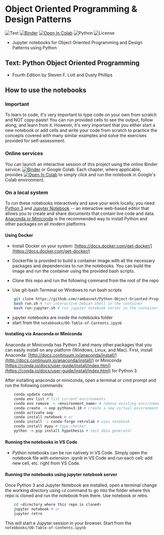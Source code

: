 # Object Oriented Programming & Design Patterns

![Test](https://github.com/rambasnet/Python-Object-Oriented-Programming/actions/workflows/ci-test.yml/badge.svg)
[![Binder](https://mybinder.org/badge_logo.svg)](https://mybinder.org/v2/gh/rambasnet/Python-Object-Oriented-Programming/HEAD)
[![Open In Colab](https://colab.research.google.com/assets/colab-badge.svg)](https://colab.research.google.com/github/rambasnet/Python-Object-Oriented-Programming)
![Python](https://img.shields.io/badge/Python-3.10-blue)
![License](https://img.shields.io/badge/License-MIT-green)

- Jupyter notebooks for Object Oriented Programming and Design Patterns using Python

## Text: Python Object Oriented Programming

- Fourth Edition by Steven F. Lott and Dusty Phillips

## How to use the notebooks

### Important

To learn to code, it's very important to type code on your own from scratch and NOT copy-paste! You can run provided cells to see the output, follow along, and learn from it. However, it's very important that you either start a new notebook or add cells and write your code from scratch to practice the concepts covered with many similar examples and solve the exercises provided for self-assessment.

### Online services

You can launch an interactive session of this project using the online Binder service:
[![Binder](https://mybinder.org/badge_logo.svg)](https://mybinder.org/badge_logo.svg) or Google Colab. Each chapter, where applicable, provides [![Open In Colab](https://colab.research.google.com/assets/colab-badge.svg)](https://colab.research.google.com) to simply click and run the notebook in Google's Colab environment.

### On a local system

To run these notebooks interactively and save your work locally, you need [Python 3](https://www.python.org/) and [Jupyter Notebook](http://jupyter.org/) -- an interactive web-based editor that allows you to create and share documents that contain live code and data. [Anaconda or Miniconda](https://www.anaconda.com/products/distribution) is the recommended way to install Python and other packages on all modern platforms.

#### Using Docker

- Install Docker on your system: [https://docs.docker.com/get-docker/](https://docs.docker.com/get-docker/)

- Dockerfile is provided to build a container image with all the necessary packages and dependencies to run the notebooks. You can build the image and run the container using the provided bash scripts.

- Clone this repo and run the following command from the root of the repo
- Use git-bash Terminal on Windows to run bash scripts

```bash
    git clone https://github.com/rambasnet/Python-Object-Oriented-Programming.git
    bash run.sh # run interactive Debian Shell in the container
    bash run-jupyter.sh # run jupyter notebook server in the container
```

- jupyter notebooks are inside the notebooks folder
- start from the `notebbooks/OO-Table-of-Contents.ipynb`

#### Installing via Anaconda or Miniconda

Anaconda or Miniconda has Python 3 and many other packages that you can easily install on any platform (Windows, Linux, and Mac). First, install Anaconda: [http://docs.continuum.io/anaconda/install/](http://docs.continuum.io/anaconda/install/) or Miniconda [https://conda.io/docs/user-guide/install/index.html](https://conda.io/docs/user-guide/install/index.html) for Python 3.

After installing anaconda or miniconda, open a terminal or cmd prompt and run the following commands:

```bash
    conda update conda
    conda env list # list current environments
    conda env remove -n <environment_name> # remove existing environment
    conda create -n oop python=3.10 # create a new virtual environment named py
    conda activate oop
    conda install notebook # or
    conda install -c conda-forge retrolab # uses notebook
    conda install mypy # type checker
    python -m pip install hypothesis # test data generator
```

#### Running the notebooks in VS Code

- Python notebooks can be run natively in VS Code. Simply open the notebook file with extension .ipynb in VS Code and run each cell; add new cell, etc. right from VS Code.

#### Running the notebooks using jupyter notebook server

Once Python 3 and Jupyter Notebook are installed, open a terminal change the working directory using `cd` command to go into the folder where this repo is cloned and run the notebook from there. Use notebook or retro.

```bash
    cd <directory where this repo is cloned>
    jupyter notebook # or
    jupyter retro
```

This will start a Jupyter session in your browser. Start from the `notebbooks/OO-Table-of-Contents.ipynb`

